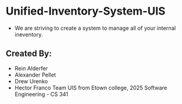 # Unified-Inventory-System-UIS

- We are striving to create a system to manage all of your internal ineventory.

## Created By:
- Rein Alderfer
- Alexander Pellet
- Drew Urenko
- Hector Franco
Team UIS from Etown college, 2025 Software Engineering - CS 341

